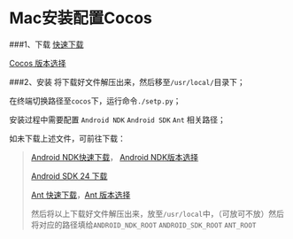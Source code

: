 # Mac安装配置Cocos

###1、下载
<a href='http://cocos2d-x.org/filedown/CocosCreator_v1.9.0_mac'>快速下载</a>

<a href='http://www.cocos.com/download'>Cocos 版本选择</a>

###2、安装
将下载好文件解压出来，然后移至`/usr/local/`目录下；

在终端切换路径至`cocos`下，运行命令`./setp.py`；

安装过程中需要配置 `Android NDK` `Android SDK` `Ant` 相关路径；

如未下载上述文件，可前往下载：

> <a href='android-ndk-r16b-darwin-x86_64.zip'>Android NDK快速下载</a>，
> <a href='https://developer.android.google.cn/ndk/downloads/index.html'>Android NDK版本选择<a>
> 
> <a href='https://dl.google.com/android/android-sdk_r24.4.1-macosx.zip'>Android SDK 24 下载</a>
> 
> <a href='http://mirrors.shu.edu.cn/apache//ant/binaries/apache-ant-1.10.2-bin.zip'>Ant 快速下载</a>，<a href='https://ant.apache.org/bindownload.cgi'>Ant 版本选择</a>
> 
> 然后将以上下载好文件解压出来，放至`/usr/local`中，（可放可不放）然后将对应的路径填给`ANDROID_NDK_ROOT` `ANDROID_SDK_ROOT` `ANT_ROOT`

